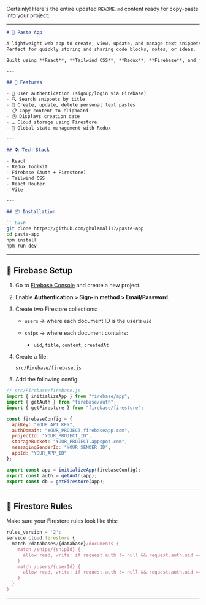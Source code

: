 Certainly! Here's the entire updated `README.md` content ready for copy-paste into your project:

---

````markdown
# 📝 Paste App

A lightweight web app to create, view, update, and manage text snippets.  
Perfect for quickly storing and sharing code blocks, notes, or ideas.

Built using **React**, **Tailwind CSS**, **Redux**, **Firebase**, and **Vite** for fast and responsive performance.

---

## 🚀 Features

- 🔐 User authentication (signup/login via Firebase)
- 🔍 Search snippets by title
- 🧾 Create, update, delete personal text pastes
- 📋 Copy content to clipboard
- 🕒 Displays creation date
- ☁️ Cloud storage using Firestore
- 💾 Global state management with Redux

---

## 🛠️ Tech Stack

- React
- Redux Toolkit
- Firebase (Auth + Firestore)
- Tailwind CSS
- React Router
- Vite

---

## 📦 Installation

```bash
git clone https://github.com/ghulamali17/paste-app
cd paste-app
npm install
npm run dev
````

---

## 🔧 Firebase Setup

1. Go to [Firebase Console](https://console.firebase.google.com/) and create a new project.

2. Enable **Authentication > Sign-in method > Email/Password**.

3. Create two Firestore collections:

   * `users` → where each document ID is the user’s `uid`
   * `snips` → where each document contains:

     * `uid`, `title`, `content`, `createdAt`

4. Create a file:

   ```
   src/Firebase/firebase.js
   ```

5. Add the following config:

```js
// src/Firebase/firebase.js
import { initializeApp } from "firebase/app";
import { getAuth } from "firebase/auth";
import { getFirestore } from "firebase/firestore";

const firebaseConfig = {
  apiKey: "YOUR_API_KEY",
  authDomain: "YOUR_PROJECT.firebaseapp.com",
  projectId: "YOUR_PROJECT_ID",
  storageBucket: "YOUR_PROJECT.appspot.com",
  messagingSenderId: "YOUR_SENDER_ID",
  appId: "YOUR_APP_ID"
};

export const app = initializeApp(firebaseConfig);
export const auth = getAuth(app);
export const db = getFirestore(app);
```

---

## 🔐 Firestore Rules

Make sure your Firestore rules look like this:

```js
rules_version = '2';
service cloud.firestore {
  match /databases/{database}/documents {
    match /snips/{snipId} {
      allow read, write: if request.auth != null && request.auth.uid == resource.data.uid;
    }
    match /users/{userId} {
      allow read, write: if request.auth != null && request.auth.uid == userId;
    }
  }
}
```

---


